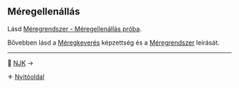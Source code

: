 ## Méregellenállás

Lásd [Méregrendszer - Méregellenállás próba](152_meregellenallas.md).

Bővebben lásd a [Méregkeverés](kepzettsegek.primer.altalanos/meregkeveres.md) képzettség és a [Méregrendszer](150_meregrendszer.md) leírását.

---

🔗 [NJK](010_10_njk.md) →

⚜️ [Nyitóoldal](start.md#1-karakteralkot%C3%A1s)
